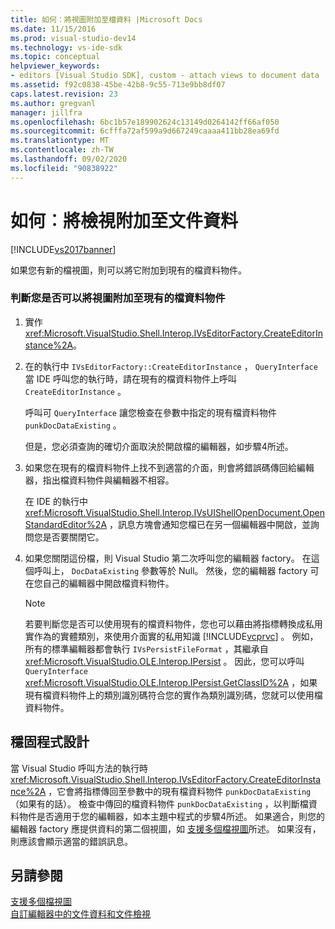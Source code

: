 ```yaml
---
title: 如何：將視圖附加至檔資料 |Microsoft Docs
ms.date: 11/15/2016
ms.prod: visual-studio-dev14
ms.technology: vs-ide-sdk
ms.topic: conceptual
helpviewer_keywords:
- editors [Visual Studio SDK], custom - attach views to document data
ms.assetid: f92c0838-45be-42b8-9c55-713e9bb8df07
caps.latest.revision: 23
ms.author: gregvanl
manager: jillfra
ms.openlocfilehash: 6bc1b57e189902624c13149d0264142ff66af050
ms.sourcegitcommit: 6cfffa72af599a9d667249caaaa411bb28ea69fd
ms.translationtype: MT
ms.contentlocale: zh-TW
ms.lasthandoff: 09/02/2020
ms.locfileid: "90838922"
---
```

# <a name="how-to-attach-views-to-document-data"></a>如何︰將檢視附加至文件資料
[!INCLUDE[vs2017banner](../includes/vs2017banner.md)]

如果您有新的檔視圖，則可以將它附加到現有的檔資料物件。  
  
### <a name="to-determine-if-you-can-attach-a-view-to-an-existing-document-data-object"></a>判斷您是否可以將視圖附加至現有的檔資料物件  
  
1. 實作 <xref:Microsoft.VisualStudio.Shell.Interop.IVsEditorFactory.CreateEditorInstance%2A>。  
  
2. 在的執行中 `IVsEditorFactory::CreateEditorInstance` ， `QueryInterface` 當 IDE 呼叫您的執行時，請在現有的檔資料物件上呼叫 `CreateEditorInstance` 。  
  
     呼叫可 `QueryInterface` 讓您檢查在參數中指定的現有檔資料物件 `punkDocDataExisting` 。  
  
     但是，您必須查詢的確切介面取決於開啟檔的編輯器，如步驟4所述。  
  
3. 如果您在現有的檔資料物件上找不到適當的介面，則會將錯誤碼傳回給編輯器，指出檔資料物件與編輯器不相容。  
  
     在 IDE 的執行中 <xref:Microsoft.VisualStudio.Shell.Interop.IVsUIShellOpenDocument.OpenStandardEditor%2A> ，訊息方塊會通知您檔已在另一個編輯器中開啟，並詢問您是否要關閉它。  
  
4. 如果您關閉這份檔，則 Visual Studio 第二次呼叫您的編輯器 factory。 在這個呼叫上， `DocDataExisting` 參數等於 Null。 然後，您的編輯器 factory 可在您自己的編輯器中開啟檔資料物件。  
  
    > [!NOTE]
    > 若要判斷您是否可以使用現有的檔資料物件，您也可以藉由將指標轉換成私用實作為的實體類別，來使用介面實的私用知識 [!INCLUDE[vcprvc](../includes/vcprvc-md.md)] 。 例如，所有的標準編輯器都會執行 `IVsPersistFileFormat` ，其繼承自 <xref:Microsoft.VisualStudio.OLE.Interop.IPersist> 。 因此，您可以呼叫 `QueryInterface` <xref:Microsoft.VisualStudio.OLE.Interop.IPersist.GetClassID%2A> ，如果現有檔資料物件上的類別識別碼符合您的實作為類別識別碼，您就可以使用檔資料物件。  
  
## <a name="robust-programming"></a>穩固程式設計  
 當 Visual Studio 呼叫方法的執行時 <xref:Microsoft.VisualStudio.Shell.Interop.IVsEditorFactory.CreateEditorInstance%2A> ，它會將指標傳回至參數中的現有檔資料物件 `punkDocDataExisting` （如果有的話）。 檢查中傳回的檔資料物件 `punkDocDataExisting` ，以判斷檔資料物件是否適用于您的編輯器，如本主題中程式的步驟4所述。 如果適合，則您的編輯器 factory 應提供資料的第二個視圖，如 [支援多個檔視圖](../extensibility/supporting-multiple-document-views.md)所述。 如果沒有，則應該會顯示適當的錯誤訊息。  
  
## <a name="see-also"></a>另請參閱  
 [支援多個檔視圖](../extensibility/supporting-multiple-document-views.md)   
 [自訂編輯器中的文件資料和文件檢視](../extensibility/document-data-and-document-view-in-custom-editors.md)
